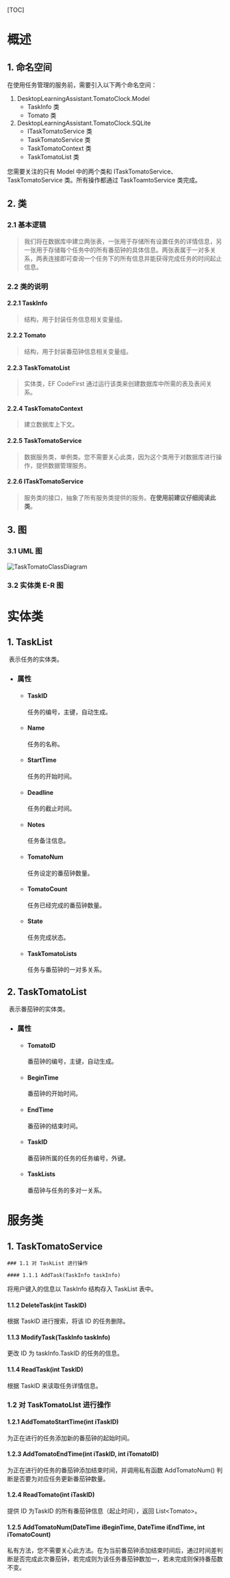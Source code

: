 [TOC]  



# 概述

## 1. 命名空间

在使用任务管理的服务前，需要引入以下两个命名空间：

1. DesktopLearningAssistant.TomatoClock.Model
   + TaskInfo 类
   + Tomato 类
2. DesktopLearningAssistant.TomatoClock.SQLite
   + ITaskTomatoService 类
   + TaskTomatoService 类
   + TaskTomatoContext 类
   + TaskTomatoList 类

您需要关注的只有 Model 中的两个类和 ITaskTomatoService、TaskTomatoService 类。所有操作都通过 TaskToamtoService 类完成。  



## 2. 类

### 2.1 基本逻辑

> 我们将在数据库中建立两张表，一张用于存储所有设置任务的详情信息，另一张用于存储每个任务中的所有番茄钟的具体信息。两张表属于一对多关系，两表连接即可查询一个任务下的所有信息并能获得完成任务的时间起止信息。

### 2.2 类的说明

#### 2.2.1 TaskInfo

> 结构，用于封装任务信息相关变量组。

#### 2.2.2 Tomato

> 结构，用于封装番茄钟信息相关变量组。

#### 2.2.3 TaskTomatoList

> 实体类，EF CodeFirst 通过运行该类来创建数据库中所需的表及表间关系。

#### 2.2.4 TaskTomatoContext

> 建立数据库上下文。

#### 2.2.5 TaskTomatoService

> 数据服务类，单例类。您不需要关心此类，因为这个类用于对数据库进行操作，提供数据管理服务。

#### 2.2.6 ITaskTomatoService

> 服务类的接口，抽象了所有服务类提供的服务。**在使用前建议仔细阅读此类**。  



## 3. 图

### 3.1 UML 图

![TaskTomatoClassDiagram](/Users/sylvia/Desktop/DJ_Team/Desktop-Learning-Assistant/doc/pic/TaskTomatoClassDiagram.png)

### 3.2 实体类 E-R 图



# 实体类

## 1. TaskList

​	表示任务的实体类。

- ### 属性
  - #### TaskID

    任务的编号，主键，自动生成。

  - #### Name

    任务的名称。

  - #### StartTime

    任务的开始时间。

  - #### Deadline

    任务的截止时间。

  - #### Notes

    任务备注信息。

  - #### TomatoNum

    任务设定的番茄钟数量。

  - #### TomatoCount

    任务已经完成的番茄钟数量。

  - #### State

    任务完成状态。

  - #### TaskTomatoLists

    任务与番茄钟的一对多关系。

## 2. TaskTomatoList

​	表示番茄钟的实体类。

- ### 属性

  - #### TomatoID

    番茄钟的编号，主键，自动生成。

  - #### BeginTime

    番茄钟的开始时间。

  - #### EndTime

    番茄钟的结束时间。

  - #### TaskID

    番茄钟所属的任务的任务编号，外键。

  - #### TaskLists

    番茄钟与任务的多对一关系。



# 服务类

## 1. TaskTomatoService

	### 1.1 对 TaskList 进行操作

	#### 1.1.1 AddTask(TaskInfo taskInfo)

将用户键入的信息以 TaskInfo 结构存入 TaskList 表中。

#### 1.1.2 DeleteTask(int TaskID)

根据 TaskID 进行搜索，将该 ID 的任务删除。

#### 1.1.3 ModifyTask(TaskInfo taskInfo)

更改 ID 为 taskInfo.TaskID 的任务的信息。

#### 1.1.4 ReadTask(int TaskID)

根据 TaskID 来读取任务详情信息。

### 1.2 对 TaskTomatoLIst 进行操作

#### 1.2.1 AddTomatoStartTime(int iTaskID)

为正在进行的任务添加新的番茄钟的起始时间。

#### 1.2.3 AddTomatoEndTime(int iTaskID, int iTomatoID)

为正在进行的任务的番茄钟添加结束时间，并调用私有函数 AddTomatoNum() 判断是否要为对应任务更新番茄钟数量。

#### 1.2.4 ReadTomato(int iTaskID)

提供 ID 为TaskID 的所有番茄钟信息（起止时间），返回 List\<Tomato\>。

#### 1.2.5 AddTomatoNum(DateTime iBeginTime, DateTime iEndTime, int iTomatoCount)

私有方法，您不需要关心此方法。在为当前番茄钟添加结束时间后，通过时间差判断是否完成此次番茄钟，若完成则为该任务番茄钟数加一，若未完成则保持番茄数不变。



